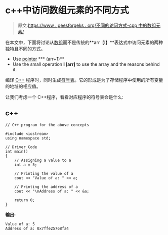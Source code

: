 # c++中访问数组元素的不同方式

> 原文:[https://www . geesforgeks . org/不同的访问方式-cpp 中的数组元素/](https://www.geeksforgeeks.org/different-ways-of-accessing-array-elements-in-cpp/)

在本文中，下面将讨论从[数组](https://www.geeksforgeeks.org/array-data-structure/)而不是传统的**arr【I】**表达式中访问元素的两种独特且不同的方式。

*   Use [pointer](https://www.geeksforgeeks.org/pointers-in-c-and-c-set-1-introduction-arithmetic-and-array/) *** (arr+1)**
*   Use the small operation **I [arr]** to use the array and the reasons behind it.

编译 [C++](https://www.geeksforgeeks.org/c-plus-plus/) 程序时，同时生成[符号表](https://www.geeksforgeeks.org/symbol-table-compiler/)。它的形成是为了存储程序中使用的所有变量的地址的相应值。

让我们考虑一个 C++程序，看看对应程序的符号表会是什么:

## c++

```
// C++ program for the above concepts

#include <iostream>
using namespace std;

// Driver Code
int main()
{
    // Assigning a value to a
    int a = 5;

    // Printing the value of a
    cout << "Value of a: " << a;

    // Printing the address of a
    cout << "\nAddress of a: " << &a;

    return 0;
}
```

**输出:**

```
Value of a: 5
Address of a: 0x7ffe25768fa4
```